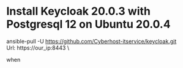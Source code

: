 # Install Keycloak 20.0.3 with Postgresql 12 on Ubuntu 20.0.4

ansible-pull -U https://github.com/Cyberhost-itservice/keycloak.git \
Url: https://our_ip:8443 \

when 
